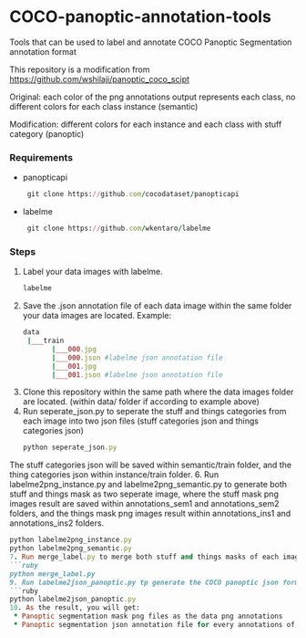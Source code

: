 # COCO-panoptic-annotation-tools
Tools that can be used to label and annotate COCO Panoptic Segmentation annotation format

This repository is a modification from https://github.com/wshilaji/panoptic_coco_scipt

Original: each color of the png annotations output represents each class, no different colors for each class instance (semantic)

Modification: different colors for each instance and each class with stuff category (panoptic)

### Requirements
* panopticapi
  ```ruby
   git clone https://github.com/cocodataset/panopticapi
* labelme
  ```ruby
   git clone https://github.com/wkentaro/labelme

### Steps
1. Label your data images with labelme.
   ```ruby
   labelme
2. Save the .json annotation file of each data image within the same folder your data images are located.
   Example:
   ```ruby
   data
    |___train
          |___000.jpg
          |___000.json #labelme json annotation file
          |___001.jpg
          |___001.json #labelme json annotation file
4. Clone this repository within the same path where the data images folder are located. (within data/ folder if according to example above)
5. Run seperate_json.py to seperate the stuff and things categories from each image into two json files (stuff categories json and things categories json)
   ```ruby
   python seperate_json.py
The stuff categories json will be saved within semantic/train folder, and the thing categories json within instance/train folder.
6. Run labelme2png_instance.py and labelme2png_semantic.py to generate both stuff and things mask as two seperate image, where the stuff mask png images result are saved within annotations_sem1 and annotations_sem2 folders, and the things mask png images result within annotations_ins1 and annotations_ins2 folders.
   ```ruby
   python labelme2png_instance.py
   python labelme2png_semantic.py
7. Run merge_label.py to merge both stuff and things masks of each image, the result will be saved within annotations_pan folder.
   ```ruby
   python merge_label.py
9. Run labelme2json_panoptic.py tp generate the COCO panoptic json format file that will be saved within the output folder.
   ```ruby
   python labelme2json_panoptic.py
10. As the result, you will get:
    * Panoptic segmentation mask png files as the data png annotations
    * Panoptic segmentation json annotation file for every annotations of every images within one folder


